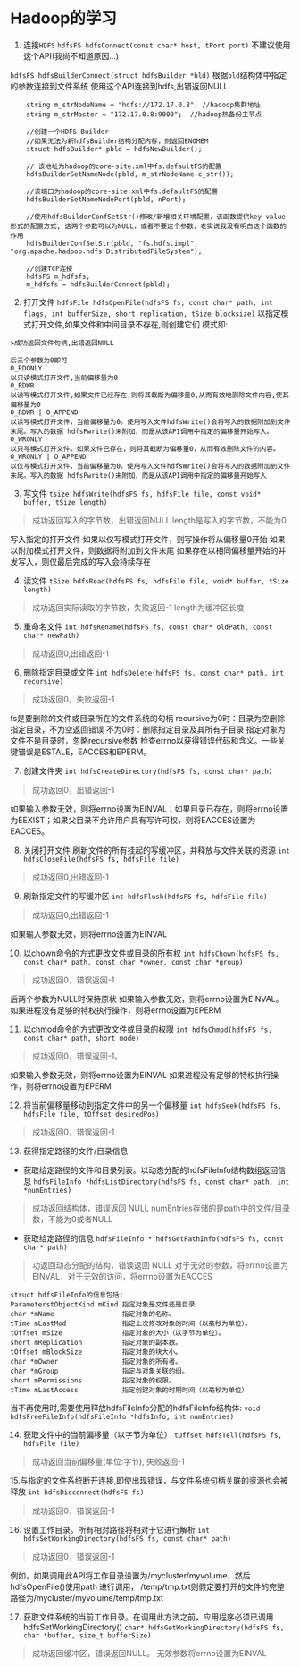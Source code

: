 # Hadoop的学习

1. 连接`HDFS`
`hdfsFS hdfsConnect(const char* host, tPort port)`
不建议使用这个API(我尚不知道原因...)

`hdfsFS hdfsBuilderConnect(struct hdfsBuilder *bld)`
根据`bld`结构体中指定的参数连接到文件系统
使用这个API连接到hdfs,出错返回NULL

```
    string m_strNodeName = "hdfs://172.17.0.8"; //hadoop集群地址
    string m_strMaster = "172.17.0.8:9000";  //hadoop热备份主节点
    
    //创建一个HDFS Builder
    //如果无法为新hdfsBuilder结构分配内存，则返回ENOMEM 
    struct hdfsBuilder* pbld = hdfsNewBuilder(); 
    
    // 该地址为hadoop的core-site.xml中fs.defaultFS的配置
    hdfsBuilderSetNameNode(pbld, m_strNodeName.c_str());  
    
    //该端口为hadoop的core-site.xml中fs.defaultFS的配置 
    hdfsBuilderSetNameNodePort(pbld, nPort);  
    
    //使用hdfsBuilderConfSetStr()修改/新增相关环境配置，该函数提供key-value形式的配置方式, 这两个参数可以为NULL，或者不要这个参数，老实说我没有明白这个函数的作用
    hdfsBuilderConfSetStr(pbld, "fs.hdfs.impl", "org.apache.hadoop.hdfs.DistributedFileSystem");

    //创建TCP连接
    hdfsFS m_hdfsfs;
    m_hdfsfs = hdfsBuilderConnect(pbld);
```

2. 打开文件
`hdfsFile hdfsOpenFile(hdfsFS fs, const char* path, int flags, int bufferSize, short replication, tSize blocksize)`
以指定模式打开文件,如果文件和中间目录不存在,则创建它们
模式即:
```
>成功返回文件句柄,出错返回NULL

后三个参数为0即可
O_RDONLY
以只读模式打开文件,当前偏移量为0
O_RDWR
以读写模式打开文件,如果文件已经存在,则将其截断为偏移量0,从而有效地删除文件内容,使其偏移量为0
O_RDWR | O_APPEND
以读写模式打开文件，当前偏移量为0。使用写入文件hdfsWrite()会将写入的数据附加到文件末尾。写入的数据 hdfsPwrite()未附加，而是从该API调用中指定的偏移量开始写入。
O_WRONLY
以只写模式打开文件。如果文件已存在，则将其截断为偏移量0，从而有效删除文件的内容。
O_WRONLY | O_APPEND
以仅写模式打开文件，当前偏移量为0。使用写入文件hdfsWrite()会将写入的数据附加到文件末尾。写入的数据 hdfsPwrite()未附加，而是从该API调用中指定的偏移量开始写入
```


3. 写文件
`tsize hdfsWrite(hdfsFS fs, hdfsFile file, const void* buffer, tSize length)`
>成功返回写入的字节数，出错返回NULL
length是写入的字节数，不能为0

写入指定的打开文件
如果以仅写模式打开文件，则写操作将从偏移量0开始
如果以附加模式打开文件，则数据将附加到文件末尾
如果存在以相同偏移量开始的并发写入，则仅最后完成的写入会持续存在

4. 读文件
`tSize hdfsRead(hdfsFS fs, hdfsFile file, void* buffer, tSize length)`
>成功返回实际读取的字节数，失败返回-1
length为缓冲区长度

5. 重命名文件
`int hdfsRename(hdfsFS fs, const char* oldPath, const char* newPath)`
>成功返回0,出错返回-1

6. 删除指定目录或文件
`int hdfsDelete(hdfsFS fs, const char* path, int recursive)`
>成功返回0，失败返回-1

fs是要删除的文件或目录所在的文件系统的句柄
recursive为0时：目录为空删除指定目录，不为空返回错误
不为0时：删除指定目录及其所有子目录
指定对象为文件不是目录时，忽略recursive参数
检查errno以获得错误代码和含义。一些关键错误是ESTALE，EACCES和EPERM。

7. 创建文件夹
`int hdfsCreateDirectory(hdfsFS fs, const char* path)`
>成功返回0，出错返回-1

如果输入参数无效，则将errno设置为EINVAL；如果目录已存在，则将errno设置为EEXIST；如果父目录不允许用户具有写许可权，则将EACCES设置为EACCES。

8. 关闭打开文件
刷新文件的所有挂起的写缓冲区，并释放与文件关联的资源
`int hdfsCloseFile(hdfsFS fs, hdfsFile file)`
>成功返回0,出错返回-1

9. 刷新指定文件的写缓冲区
`int hdfsFlush(hdfsFS fs, hdfsFile file)`
>成功返回0,出错返回-1

如果输入参数无效，则将errno设置为EINVAL

10. 以chown命令的方式更改文件或目录的所有权
`int hdfsChown(hdfsFS fs, const char* path, const char *owner, const char *group)`
>成功返回0，错误返回-1

后两个参数为NULL时保持原状
如果输入参数无效，则将errno设置为EINVAL。
如果进程没有足够的特权执行操作，则将errno设置为EPERM

11. 以chmod命令的方式更改文件或目录的权限
`int hdfsChmod(hdfsFS fs, const char* path, short mode)`
>成功返回0，错误返回-1。

如果输入参数无效，则将errno设置为EINVAL
如果进程没有足够的特权执行操作，则将errno设置为EPERM

12. 将当前偏移量移动到指定文件中的另一个偏移量
`int hdfsSeek(hdfsFS fs, hdfsFile file, tOffset desiredPos)`
>成功返回0，错误返回-1

13. 获得指定路径的文件/目录信息
- 获取给定路径的文件和目录列表。以动态分配的hdfsFileInfo结构数组返回信息
`hdfsFileInfo *hdfsListDirectory(hdfsFS fs, const char* path, int *numEntries)`
>成功返回结构体，错误返回 NULL
numEntries存储的是path中的文件/目录数，不能为0或者NULL

- 获取给定路径的信息
`hdfsFileInfo * hdfsGetPathInfo(hdfsFS fs, const char* path)`
>功返回动态分配的结构，错误返回 NULL
对于无效的参数，将errno设置为EINVAL，对于无效的访问，将errno设置为EACCES

```
struct hdfsFileInfo的信息包括:
ParameterstObjectKind mKind 指定对象是文件还是目录
char *mName                 指定对象的名称。
tTime mLastMod              指定上次修改对象的时间（以毫秒为单位）。
tOffset mSize               指定对象的大小（以字节为单位）。
short mReplication          指定对象的副本数。
tOffset mBlockSize          指定对象的块大小。
char *mOwner                指定对象的所有者。
char *mGroup                指定与对象关联的组。
short mPermissions          指定对象的权限。
tTime mLastAccess           指定创建对象的时期时间（以毫秒为单位）
```

当不再使用时,需要使用释放hdfsFileInfo分配的hdfsFileInfo结构体:
`void hdfsFreeFileInfo(hdfsFileInfo *hdfsInfo, int numEntries)`

14. 获取文件中的当前偏移量（以字节为单位）
`tOffset hdfsTell(hdfsFS fs, hdfsFile file)`
>成功返回当前偏移量(单位:字节), 失败返回-1

15.与指定的文件系统断开连接,即使出现错误，与文件系统句柄关联的资源也会被释放
`int hdfsDisconnect(hdfsFS fs)`
>成功返回0，错误返回-1

16. 设置工作目录。所有相对路径将相对于它进行解析
`int hdfsSetWorkingDirectory(hdfsFS fs, const char* path)`
>成功返回0，错误返回-1

例如，如果调用此API将工作目录设置为/mycluster/myvolume，然后hdfsOpenFile()使用path 进行调用， /temp/tmp.txt则假定要打开的文件的完整路径为/mycluster/myvolume/temp/tmp.txt

17. 获取文件系统的当前工作目录。在调用此方法之前，应用程序必须已调用hdfsSetWorkingDirectory()
`char* hdfsGetWorkingDirectory(hdfsFS fs, char *buffer, size_t bufferSize)`
>成功返回缓冲区，错误返回NULL。
无效参数将errno设置为EINVAL